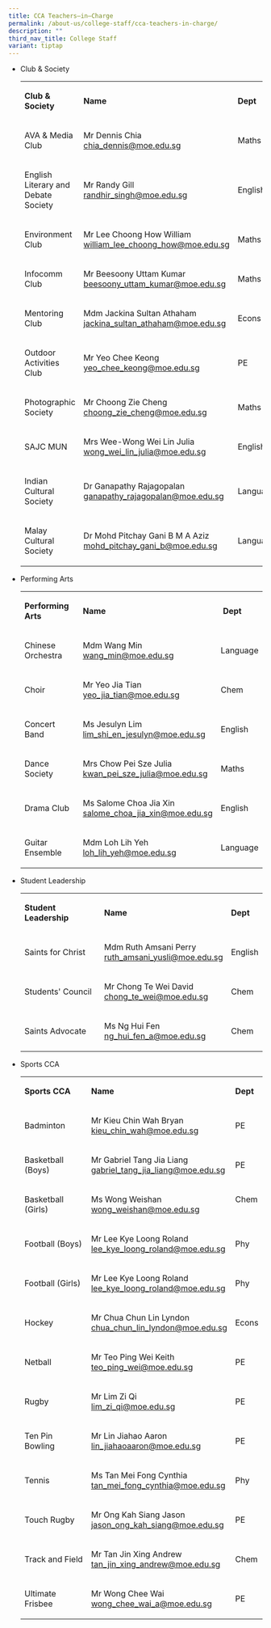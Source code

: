 ```yaml
---
title: CCA Teachers–in–Charge
permalink: /about-us/college-staff/cca-teachers-in-charge/
description: ""
third_nav_title: College Staff
variant: tiptap
---
```

<ul data-tight="true" class="tight">
<li>
<p>Club &amp; Society</p>
<table style="minWidth: 75px">
<colgroup>
<col>
<col>
<col>
</colgroup>
<tbody>
<tr>
<td rowspan="1" colspan="1">
<p><strong>Club &amp; Society</strong>
</p>
</td>
<td rowspan="1" colspan="1">
<p><strong>Name</strong>
</p>
</td>
<td rowspan="1" colspan="1">
<p><strong>Dept</strong>
</p>
</td>
</tr>
<tr>
<td rowspan="1" colspan="1">
<p>AVA &amp; Media Club</p>
</td>
<td rowspan="1" colspan="1">
<p>Mr Dennis Chia
<br><a href="chia_dennis@moe.edu.sg" rel="noopener nofollow" target="_blank">chia_dennis@moe.edu.sg</a>
</p>
</td>
<td rowspan="1" colspan="1">
<p>Maths</p>
</td>
</tr>
<tr>
<td rowspan="1" colspan="1">
<p>English Literary and Debate Society</p>
</td>
<td rowspan="1" colspan="1">
<p>Mr Randy Gill
<br><a href="mailto:randhir_singh@moe.edu.sg" rel="noopener noreferrer nofollow" target="_blank">randhir_singh@moe.edu.sg</a>
</p>
</td>
<td rowspan="1" colspan="1">
<p>English</p>
</td>
</tr>
<tr>
<td rowspan="1" colspan="1">
<p>Environment Club</p>
</td>
<td rowspan="1" colspan="1">
<p>Mr Lee Choong How William
<br><a href="mailto:william_lee_choong_how@moe.edu.sg" rel="noopener noreferrer nofollow" target="_blank">william_lee_choong_how@moe.edu.sg</a>
</p>
</td>
<td rowspan="1" colspan="1">
<p>Maths</p>
</td>
</tr>
<tr>
<td rowspan="1" colspan="1">
<p>Infocomm Club</p>
</td>
<td rowspan="1" colspan="1">
<p>Mr Beesoony Uttam Kumar
<br><a href="mailto:beesoony_uttam_kumar@moe.edu.sg" rel="noopener noreferrer nofollow" target="_blank">beesoony_uttam_kumar@moe.edu.sg</a>
</p>
</td>
<td rowspan="1" colspan="1">
<p>Maths</p>
</td>
</tr>
<tr>
<td rowspan="1" colspan="1">
<p>Mentoring Club</p>
</td>
<td rowspan="1" colspan="1">
<p>Mdm Jackina Sultan Athaham
<br><a href="mailto:jackina_sultan_athaham@moe.edu.sg" rel="noopener noreferrer nofollow" target="">jackina_sultan_athaham@moe.edu.sg</a>
</p>
</td>
<td rowspan="1" colspan="1">
<p>Econs</p>
</td>
</tr>
<tr>
<td rowspan="1" colspan="1">
<p>Outdoor Activities Club</p>
</td>
<td rowspan="1" colspan="1">
<p>Mr Yeo Chee Keong
<br><a href="mailto:yeo_chee_keong@moe.edu.sg" rel="noopener noreferrer nofollow" target="_blank">yeo_chee_keong@moe.edu.sg</a>
</p>
</td>
<td rowspan="1" colspan="1">
<p>PE</p>
</td>
</tr>
<tr>
<td rowspan="1" colspan="1">
<p>Photographic Society</p>
</td>
<td rowspan="1" colspan="1">
<p>Mr Choong Zie Cheng
<br><a href="mailto:choong_zie_cheng@moe.edu.sg" rel="noopener noreferrer nofollow" target="_blank">choong_zie_cheng@moe.edu.sg</a>
</p>
</td>
<td rowspan="1" colspan="1">
<p>Maths</p>
</td>
</tr>
<tr>
<td rowspan="1" colspan="1">
<p>SAJC MUN</p>
</td>
<td rowspan="1" colspan="1">
<p>Mrs Wee-Wong Wei Lin Julia
<br><a href="mailto:wong_wei_lin_julia@moe.edu.sg" rel="noopener noreferrer nofollow" target="_blank">wong_wei_lin_julia@moe.edu.sg</a>
</p>
</td>
<td rowspan="1" colspan="1">
<p>English</p>
</td>
</tr>
<tr>
<td rowspan="1" colspan="1">
<p>Indian Cultural Society</p>
</td>
<td rowspan="1" colspan="1">
<p>Dr Ganapathy Rajagopalan
<br><a href="mailto:ganapathy_rajagopalan@moe.edu.sg" rel="noopener noreferrer nofollow" target="_blank">ganapathy_rajagopalan@moe.edu.sg</a>
</p>
</td>
<td rowspan="1" colspan="1">
<p>Language</p>
</td>
</tr>
<tr>
<td rowspan="1" colspan="1">
<p>Malay Cultural Society</p>
</td>
<td rowspan="1" colspan="1">
<p>Dr Mohd Pitchay Gani B M A Aziz
<br><a href="mailto:mohd_pitchay_gani_b@moe.edu.sg" rel="noopener noreferrer nofollow" target="_blank">mohd_pitchay_gani_b@moe.edu.sg</a>
</p>
</td>
<td rowspan="1" colspan="1">
<p>Language</p>
</td>
</tr>
</tbody>
</table>
</li>
<li>
<p>Performing Arts</p>
<table style="minWidth: 75px">
<colgroup>
<col>
<col>
<col>
</colgroup>
<tbody>
<tr>
<td rowspan="1" colspan="1">
<p><strong>Performing Arts</strong>
</p>
</td>
<td rowspan="1" colspan="1">
<p><strong>Name</strong>
</p>
</td>
<td rowspan="1" colspan="1">
<p><strong>&nbsp;Dept</strong>
</p>
</td>
</tr>
<tr>
<td rowspan="1" colspan="1">
<p>Chinese Orchestra</p>
</td>
<td rowspan="1" colspan="1">
<p>Mdm Wang Min
<br><a href="wang_min@moe.edu.sg" rel="noopener nofollow" target="_blank">wang_min@moe.edu.sg</a>
</p>
</td>
<td rowspan="1" colspan="1">
<p>Language</p>
</td>
</tr>
<tr>
<td rowspan="1" colspan="1">
<p>Choir</p>
</td>
<td rowspan="1" colspan="1">
<p>Mr Yeo Jia Tian
<br><a href="mailto:yeo_jia_tian@moe.edu.sg" rel="noopener noreferrer nofollow" target="_blank">yeo_jia_tian@moe.edu.sg</a>
</p>
</td>
<td rowspan="1" colspan="1">
<p>Chem</p>
</td>
</tr>
<tr>
<td rowspan="1" colspan="1">
<p>Concert Band</p>
</td>
<td rowspan="1" colspan="1">
<p>Ms Jesulyn Lim
<br><a href="mailto:lim_shi_en_jesulyn@moe.edu.sg" rel="noopener noreferrer nofollow" target="_blank">lim_shi_en_jesulyn@moe.edu.sg</a>
</p>
</td>
<td rowspan="1" colspan="1">
<p>English</p>
</td>
</tr>
<tr>
<td rowspan="1" colspan="1">
<p>Dance Society</p>
</td>
<td rowspan="1" colspan="1">
<p>Mrs Chow Pei Sze Julia
<br><a href="kwan_pei_sze_julia@moe.edu.sg" rel="noopener nofollow" target="_blank">kwan_pei_sze_julia@moe.edu.sg</a>
</p>
</td>
<td rowspan="1" colspan="1">
<p>Maths</p>
</td>
</tr>
<tr>
<td rowspan="1" colspan="1">
<p>Drama Club</p>
</td>
<td rowspan="1" colspan="1">
<p>Ms Salome Choa Jia Xin
<br><a href="mailto:salome_choa_jia_xin@moe.edu.sg" rel="noopener noreferrer nofollow" target="_blank">salome_choa_jia_xin@moe.edu.sg</a>
</p>
</td>
<td rowspan="1" colspan="1">
<p>English</p>
</td>
</tr>
<tr>
<td rowspan="1" colspan="1">
<p>Guitar Ensemble</p>
</td>
<td rowspan="1" colspan="1">
<p>Mdm Loh Lih Yeh
<br><a href="mailto:loh_lih_yeh@moe.edu.sg" rel="noopener noreferrer nofollow" target="_blank">loh_lih_yeh@moe.edu.sg</a>
</p>
</td>
<td rowspan="1" colspan="1">
<p>Language</p>
</td>
</tr>
</tbody>
</table>
</li>
<li>
<p>Student Leadership</p>
<table style="minWidth: 75px">
<colgroup>
<col>
<col>
<col>
</colgroup>
<tbody>
<tr>
<td rowspan="1" colspan="1">
<p><strong>Student Leadership</strong>
</p>
</td>
<td rowspan="1" colspan="1">
<p><strong>Name</strong>
</p>
</td>
<td rowspan="1" colspan="1">
<p><strong>Dept</strong>
</p>
</td>
</tr>
<tr>
<td rowspan="1" colspan="1">
<p>Saints for Christ</p>
</td>
<td rowspan="1" colspan="1">
<p>Mdm Ruth Amsani Perry
<br><a href="mailto:ruth_amsani_yusli@moe.edu.sg" rel="noopener noreferrer nofollow" target="_blank">ruth_amsani_yusli@moe.edu.sg</a>
</p>
</td>
<td rowspan="1" colspan="1">
<p>English</p>
</td>
</tr>
<tr>
<td rowspan="1" colspan="1">
<p>Students' Council</p>
</td>
<td rowspan="1" colspan="1">
<p>Mr Chong Te Wei David
<br><a href="chong_te_wei@moe.edu.sg" rel="noopener nofollow" target="_blank">chong_te_wei@moe.edu.sg</a>
</p>
</td>
<td rowspan="1" colspan="1">
<p>Chem</p>
</td>
</tr>
<tr>
<td rowspan="1" colspan="1">
<p>Saints Advocate</p>
</td>
<td rowspan="1" colspan="1">
<p>Ms Ng Hui Fen
<br><a href="mailto:ng_hui_fen_a@moe.edu.sg" rel="noopener noreferrer nofollow" target="_blank">ng_hui_fen_a@moe.edu.sg</a>
</p>
</td>
<td rowspan="1" colspan="1">
<p>Chem</p>
</td>
</tr>
</tbody>
</table>
</li>
<li>
<p>Sports CCA</p>
<table style="minWidth: 75px">
<colgroup>
<col>
<col>
<col>
</colgroup>
<tbody>
<tr>
<td rowspan="1" colspan="1">
<p><strong>Sports CCA</strong>
</p>
</td>
<td rowspan="1" colspan="1">
<p><strong>Name</strong>
</p>
</td>
<td rowspan="1" colspan="1">
<p><strong>Dept</strong>
</p>
</td>
</tr>
<tr>
<td rowspan="1" colspan="1">
<p>Badminton</p>
</td>
<td rowspan="1" colspan="1">
<p>Mr Kieu Chin Wah Bryan
<br><a href="kieu_chin_wah@moe.edu.sg" rel="noopener nofollow" target="_blank">kieu_chin_wah@moe.edu.sg</a>
</p>
</td>
<td rowspan="1" colspan="1">
<p>PE</p>
</td>
</tr>
<tr>
<td rowspan="1" colspan="1">
<p>Basketball (Boys)</p>
</td>
<td rowspan="1" colspan="1">
<p>Mr Gabriel Tang Jia Liang
<br><a href="mailto:gabriel_tang_jia_liang@moe.edu.sg" rel="noopener noreferrer nofollow" target="">gabriel_tang_jia_liang@moe.edu.sg</a>
</p>
</td>
<td rowspan="1" colspan="1">
<p>PE</p>
</td>
</tr>
<tr>
<td rowspan="1" colspan="1">
<p>Basketball (Girls)</p>
</td>
<td rowspan="1" colspan="1">
<p>Ms Wong Weishan
<br><a href="mailto:wong_weishan@moe.edu.sg" rel="noopener noreferrer nofollow" target="_blank">wong_weishan@moe.edu.sg</a>
</p>
</td>
<td rowspan="1" colspan="1">
<p>Chem
<br>
<br>
</p>
</td>
</tr>
<tr>
<td rowspan="1" colspan="1">
<p>Football (Boys)</p>
</td>
<td rowspan="1" colspan="1">
<p>Mr Lee Kye Loong Roland
<br><a href="mailto:lee_kye_loong_roland@moe.edu.sg" rel="noopener noreferrer nofollow" target="_blank">lee_kye_loong_roland@moe.edu.sg</a>
</p>
</td>
<td rowspan="1" colspan="1">
<p>Phy</p>
</td>
</tr>
<tr>
<td rowspan="1" colspan="1">
<p>Football (Girls)</p>
</td>
<td rowspan="1" colspan="1">
<p>Mr Lee Kye Loong Roland
<br><a href="mailto:lee_kye_loong_roland@moe.edu.sg" rel="noopener noreferrer nofollow" target="_blank">lee_kye_loong_roland@moe.edu.sg</a>
</p>
</td>
<td rowspan="1" colspan="1">
<p>Phy</p>
</td>
</tr>
<tr>
<td rowspan="1" colspan="1">
<p>Hockey</p>
</td>
<td rowspan="1" colspan="1">
<p>Mr Chua Chun Lin Lyndon
<br><a href="mailto:chua_chun_lin_lyndon@moe.edu.sg" rel="noopener noreferrer nofollow" target="_blank">chua_chun_lin_lyndon@moe.edu.sg</a>
</p>
</td>
<td rowspan="1" colspan="1">
<p>Econs</p>
</td>
</tr>
<tr>
<td rowspan="1" colspan="1">
<p>Netball</p>
</td>
<td rowspan="1" colspan="1">
<p>Mr Teo Ping Wei Keith
<br><a href="mailto:teo_ping_wei@moe.edu.sg" rel="noopener noreferrer nofollow" target="_blank">teo_ping_wei@moe.edu.sg</a>
</p>
</td>
<td rowspan="1" colspan="1">
<p>PE</p>
</td>
</tr>
<tr>
<td rowspan="1" colspan="1">
<p>Rugby</p>
</td>
<td rowspan="1" colspan="1">
<p>Mr Lim Zi Qi
<br><a href="mailto:lim_zi_qi@moe.edu.sg" rel="noopener noreferrer nofollow" target="_blank">lim_zi_qi@moe.edu.sg</a>
</p>
</td>
<td rowspan="1" colspan="1">
<p>PE</p>
</td>
</tr>
<tr>
<td rowspan="1" colspan="1">
<p>Ten Pin Bowling</p>
</td>
<td rowspan="1" colspan="1">
<p>Mr Lin Jiahao Aaron
<br><a href="mailto:lin_jiahaoaaron@moe.edu.sg" rel="noopener noreferrer nofollow" target="_blank">lin_jiahaoaaron@moe.edu.sg</a>
</p>
</td>
<td rowspan="1" colspan="1">
<p>PE</p>
</td>
</tr>
<tr>
<td rowspan="1" colspan="1">
<p>Tennis</p>
</td>
<td rowspan="1" colspan="1">
<p>Ms Tan Mei Fong Cynthia
<br><a href="mailto:tan_mei_fong_cynthia@moe.edu.sg" rel="noopener noreferrer nofollow" target="_blank">tan_mei_fong_cynthia@moe.edu.sg</a>
</p>
</td>
<td rowspan="1" colspan="1">
<p>Phy</p>
</td>
</tr>
<tr>
<td rowspan="1" colspan="1">
<p>Touch Rugby</p>
</td>
<td rowspan="1" colspan="1">
<p>Mr Ong Kah Siang Jason
<br><a href="mailto:jason_ong_kah_siang@moe.edu.sg" rel="noopener noreferrer nofollow" target="_blank">jason_ong_kah_siang@moe.edu.sg</a>
</p>
</td>
<td rowspan="1" colspan="1">
<p>PE</p>
</td>
</tr>
<tr>
<td rowspan="1" colspan="1">
<p>Track and Field</p>
</td>
<td rowspan="1" colspan="1">
<p>Mr Tan Jin Xing Andrew
<br><a href="mailto:tan_jin_xing_andrew@moe.edu.sg" rel="noopener noreferrer nofollow" target="_blank">tan_jin_xing_andrew@moe.edu.sg</a>
</p>
</td>
<td rowspan="1" colspan="1">
<p>Chem</p>
</td>
</tr>
<tr>
<td rowspan="1" colspan="1">
<p>Ultimate Frisbee</p>
</td>
<td rowspan="1" colspan="1">
<p>Mr Wong Chee Wai
<br><a href="mailto:wong_chee_wai_a@moe.edu.sg" rel="noopener noreferrer nofollow" target="_blank">wong_chee_wai_a@moe.edu.sg</a>
</p>
</td>
<td rowspan="1" colspan="1">
<p>PE</p>
</td>
</tr>
</tbody>
</table>
</li>
</ul>
<p></p>
